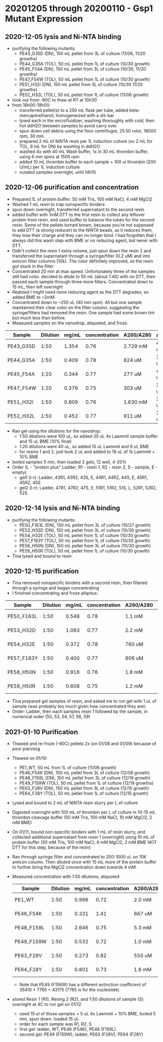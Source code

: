 # 20201205 through 20200110 - Gsp1 Mutant Expression

## 2020-12-05 lysis and Ni-NTA binding
- purifying the following mutants:
    - PE43_G35D (DN), 150 mL pellet from 3L of culture (11/06, 11/20 growths)
    - PE44_G35A (TOL), 50 mL pellet from 1L of culture (10/30 growth)
    - PE45_F54A (DN), 150 mL pellet from 3L of culture (10/30, 11/20 growths)
    - PE47_F54W (TOL), 50 mL pellet from 1L of culture (10/30 growth)
    - PE51_H32I (DN), 150 mL pellet from 3L of culture (10/30 11/20 growths)
    - PE52_H32L (TOL), 50 mL pellet from 1L of culture (11/06 growth)
- took out from -80C to thaw at RT at 10h30
- from 16h00-19h00:
    - transferred pellet(s) to a 250 mL flask per tube, added beta-mercaptoethanol, homogeneized with a stir bar
    - lysed each in the microfluidizer, washing thoroughly with cold, then hot ddH2O between samples to avoid carry over
    - spun down cell debris using the floor centrifugre, 25.50 rotor, 18000 rpm, 30 min
    - prepared 2 mL of NiNTA resin per 1L induction culture (so 2 mL for TOL, 6 mL for DN) by washing in ddH2O
    - washed 4x with 40 mL Wash buffer, 1x in 30 mL thrombin buffer, using 6 min spins at 1500 rpm
    - added 10 mL thrombin buffer to each sample + 100 ul thrombin (200 U/mL) per 1L induction culture
    - nutated samples overnight, until 14h15

## 2020-12-06 purification and concentration 
- Prepared 1L of protein buffer: 50 mM Tris, 100 mM NaCl, 4 mM MgCl2
- Washed 1 mL resin to trap nonspecific binders
- spun down overnight, transferred supernatant to the second resin
- added buffer with 1mM DTT to the first resin to collect any leftover protein from resin, and used buffer to balance the tubes for the second resin. Some of the pellets turned brown, because you're not supposed to add DTT (a strong reducer) to the NiNTA beads, as it reduces them, they lose their charge and they can no longer bind. I had forgotten that I always did this wash step with BME or no reducing agent, but never with DTT.
- Didn't collect the resin 1 extra volume, just spun down the resin 2 and transferred the supernatant through a syringe/filter (0.2 uM) and into amicon filter columns (10k). The color definitely improved, as the resin got stuck in the filter
- Concentrated 20 min at max speed. Unfortunately three of the samples still had color. decided to dilute to 50 mL (about 1:40) with no DTT, then passed each sample through three more filters. Concentrated down to 15 mL, then left overnight
- Realized I might need more reducing agent as the DTT degrades, so added BME to ~2mM.
- Concentrated down to ~250 uL (40 min spin). All but one sample maintained their clear color on the filter column, suggesting the syringe/filters had removed the resin. One sample had some brown tint but much less than before.
- Measured samples on the nanodrop, aliquoted, and froze.

Sample | Dilution | mg/mL | concentration | A260/A280 | aliquots |
--- | --- | --- | --- | --- | --- | 
PE43_G35D | 1:50 | 1.354 | 0.76 | 2.729 mM | 4 x 100 uL |
PE44_G35A | 1:50 | 0.409 | 0.78 | 824 uM   | 3 x 75 uL  |
PE45_F54A | 1:20 | 0.344 | 0.77 | 277 uM   | 4 x 100 uL | 
PE47_F54W | 1:20 | 0.376 | 0.75 | 303 uM   | 3 x 290 uL |
PE51_H32I | 1:50 | 0.809 | 0.76 | 1.630 mM | 3 x 290 uL |
PE52_H32L | 1:50 | 0.452 | 0.77 | 911 uM   | 3 x 290 uL |

- Ran gel using the dilutions for the nanodrop:
    - 1:50 dilutions were 100 uL, so added 35 uL 4x Laemmli sample buffer and 15 uL BME (10% final)
    - 1:20 dilutions were 40 uL, so added 15 uL Laemmli and 6 uL BME
    - for resins 1 and 2, just took 2 uL and added to 18 uL of 1x Laemmli + 10% BME
- boiled samples 5 min, then loaded 2 gels, 12 well, 4-20%
- Order (L - "protein plus" Ladder, R1 - resin 1, R2 - resin 2, S - sample, E - empty) 
    - gel1 (l-r): Ladder, 43R1, 43R2, 43S, E, 44R1, 44R2, 44S, E, 45R1, 45R2, 45S
    - gel2 (l-r): Ladder, 47R1, 47R2, 47S, E, 51R1, 51R2, 51S, L, 52R1, 52R2, 52S

    


## 2020-12-14 lysis and Ni-NTA binding
- purifying the following mutants:
    - PE50_F163L (DN), 150 mL pellet from 3L of culture (10/27 growth)
    - PE53_H32D (DN), 150 mL pellet from 3L of culture (10/30 growth)
    - PE54_H32E (TOL), 50 mL pellet from 1L of culture (10/30 growth)
    - PE57_F163Y (TOL), 50 mL pellet from 1L of culture (10/30 growth)
    - PE58_H50N (DN), 150 mL pellet from 3L of culture (10/30 growth)
    - PE59_H50R (TOL), 50 mL pellet from 1L of culture (10/30 growth) 
- Tina lysed and bound to resin

## 2020-12-15 purification
- Tina removed nonspecific binders with a second resin, then filtered through a syringe and began concentrating
- I finished concentrating and froze aliqotus:

Sample | Dilution | mg/mL | concentration | A260/A280 | aliquots |
--- | --- | --- | --- | --- | --- | 
PE50_F163L | 1:50 | 0.548 | 0.78 | 1.1 mM | 4 x 150 uL |
PE53_H32D  | 1:50 | 1.083 | 0.77 | 2.2 mM | 4 x 200 uL |
PE54_H32E  | 1:50 | 0.372 | 0.78 | 760 uM | 4 x 150 uL | 
PE57_F163Y | 1:50 | 0.400 | 0.77 | 806 uM | 4 x 125 uL |
PE58_H50N  | 1:50 | 0.918 | 0.76 | 1.8 mM | 4 x 130 uL |
PE59_H50R  | 1:50 | 0.608 | 0.75 | 1.2 mM | 4 x 160 uL |

- Tina prepared gel samples of resin, and asked me to run gel with 1 uL of sample (was probably too much given how concentrated they are):
- Order: Ladder, then each samples resin 1 followed by the sample, in numerical order (50, 53, 54, 57, 58, 59)


## 2021-01-10 Purification

- Thawed and re-froze (-80C) pellets 2x (on 01/08 and 01/09) because of poor planning
- Thawed on 01/10:
    - PE1_WT, 50 mL from 1L of culture (11/06 growth) 
    - PE46_F54K (DN), 150 mL pellet from 3L of culture (12/08 growth)
    - PE48_F159L (DN), 150 mL pellet from 3L of culture (12/19 growth)
    - PE49_F159W (TOL), 50 mL pellet from 1L of culture (12/19 growths)
    - PE63_F28V (DN), 150 mL pellet from 3L of culture (12/15 growth)
    - PE64_F28Y (TOL), 50 mL pellet from 1L of culture (12/15 growth)
- Lysed and bound to 2 mL of NiNTA resin slurry per L of culture
- Digested overnight with 100 mL of thrombin per L of culture in 10-15 mL thrombin cleavage buffer (50 mM Tris, 100 mM NaCl, 10 mM MgCl2, 2 mM BME)
- On 01/11, bound non-specific binders with 1 mL of resin slurry, and collected additional supernatant from resin 1 (overnight) using 10 mL of protein buffer (50 mM Tris, 100 mM NaCl, 4 mM MgCl2, 2 mM BME NOT DTT for this step, because of the resin)
- Ran through syringe filter and concentrated to 200-1000 uL on 10K amicon column. Then diluted once with 15 mL more of the protein buffer to further bring the MgCl2 concentration down towards 4 mM.
- Measured concentration with 1:50 dilutions, aliquoted

    Sample | Dilution | mg/mL | concentration | A260/A280 | aliquots |
    --- | --- | --- | --- | --- | --- | 
    PE1_WT     | 1:50 | 0.996 | 0.72 | 2.0 mM | 9 x 30 uL |
    PE46_F54K  | 1:50 | 0.331 | 1.41 | 667 uM | 5 x 30 uL |
    PE48_F159L | 1:50 | 2.646 | 0.75 | 5.3 mM | 6 x 50 uL | 
    PE49_F159W | 1:50 | 0.532 | 0.72 | 1.0 mM | 5 x 40 uL |
    PE63_F28V  | 1:50 | 0.273 | 0.82 | 550 uM | 4 x 40 uL |
    PE64_F28Y  | 1:50 | 0.801 | 0.73 | 1.6 mM | 5 x 40 uL |

    - Note that PE49 (F156W) has a different extinction coefficient of 35410 + 7765 = 43175 (7765 is for the nucleotide)

- stored Resin 1 (R1), Resing 2 (R2), and 1:50 dilutions of sample (S) overnight at 4C to run gel on 01/12
    - used 15 ul of those samples + 5 uL 4x Laemmli + 10% BME, boiled 5 min, spun down. loaded 15 uL
    - order for each sample was R1, R2, S
    - first gel: ladder, WT, PE46 (F54K), PE48 (F159L)
    - second gel: PE49 (F159W), ladder, PE63 (F28V), PE64 (F28Y)